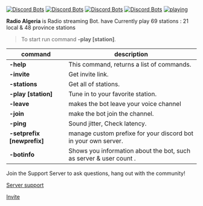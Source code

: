 [![Discord Bots](https://top.gg/api/widget/servers/793848537371639889.svg)](https://top.gg/bot/793848537371639889)
[![Discord Bots](https://top.gg/api/widget/status/793848537371639889.svg)](https://top.gg/bot/793848537371639889)
[![Discord Bots](https://top.gg/api/widget/upvotes/793848537371639889.svg)](https://top.gg/bot/793848537371639889)
[![Discord Bots](https://top.gg/api/widget/owner/793848537371639889.svg)](https://top.gg/bot/793848537371639889)
[![playing](https://img.shields.io/static/v1?label=lib&message=discord.js&color=grey)](https://top.gg/bot/793848537371639889)


**Radio Algeria** is Radio streaming Bot. have Currently play 69 stations : 21 local & 48 province stations 
> To start run command **-play [station]**.

 |command|description|
|----------------|-------------------------------
|**-help**|This command, returns a list of commands.
|**-invite**|Get invite link.
|**-stations**|Get all of stations.   
|**-play [station]**|Tune in to your favorite station.
|**-leave**|makes the bot leave your voice channel
|**-join**|make the bot join the channel.
|**-ping**|Sound jitter, Check latency.
|**-setprefix [newprefix]**|manage custom prefixe for your discord bot in your own server.
|**-botinfo** |Shows you information about the bot, such as server & user count .
<p>Join the Support Server to ask questions, hang out with the community!</p>
<p><a href="https://discord.gg/hpyVK3Wra9">Server support</a></p><p><a href="https://discord.com/api/oauth2/authorize?client_id=793848537371639889&permissions=8&scope=bot">Invite</a></p>
<h2>

